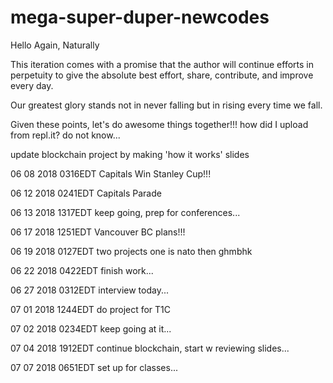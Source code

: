 # mega-super-duper-newcodes

Hello Again, Naturally

This iteration comes with a promise that the author will continue efforts in perpetuity to give the absolute best effort, share, contribute, and improve every day.

Our greatest glory stands not in never falling but in rising every time we fall.

Given these points, let's do awesome things together!!!
how did I upload from repl.it? do not know...

update blockchain project by making 'how it works' slides

06 08 2018 0316EDT Capitals Win Stanley Cup!!!

06 12 2018 0241EDT Capitals Parade

06 13 2018 1317EDT keep going, prep for conferences...

06 17 2018 1251EDT Vancouver BC plans!!!

06 19 2018 0127EDT two projects one is nato then ghmbhk

06 22 2018 0422EDT finish work...

06 27 2018 0312EDT interview today...

07 01 2018 1244EDT do project for T1C

07 02 2018 0234EDT keep going at it...

07 04 2018 1912EDT continue blockchain, start w reviewing slides...

07 07 2018 0651EDT set up for classes...
